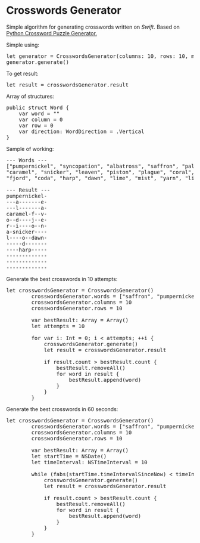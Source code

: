 # Crosswords Generator

Simple algorithm for generating crosswords written on <i>Swift</i>. Based on <a href="http://bryanhelmig.com/python-crossword-puzzle-generator/"> Python Crossword Puzzle Generator.</a>

Simple using:

<pre>
let generator = CrosswordsGenerator(columns: 10, rows: 10, maxLoops: 2000, words: ["saffron", "pumpernickel", "leaven", "coda", "paladin", "syncopation", "albatross", "harp", "piston", "caramel", "coral", "dawn", "pitch", "fjord", "lip", "lime", "mist", "plague", "yarn", "snicker"])
generator.generate()
</pre>

To get result:

<pre>
let result = crosswordsGenerator.result
</pre>

Array of structures:
<pre>
public struct Word {
	var word = ""
	var column = 0
	var row = 0
	var direction: WordDirection = .Vertical
}
</pre>

Sample of working:

<pre>
--- Words ---
["pumpernickel", "syncopation", "albatross", "saffron", "paladin",
"caramel", "snicker", "leaven", "piston", "plague", "coral", "pitch",
"fjord", "coda", "harp", "dawn", "lime", "mist", "yarn", "lip"]

--- Result ---
pumpernickel-
---a-------e-
---l-------a-
caramel-f--v-
o--d----j--e-
r--i----o--n-
a-snicker----
l----o--dawn-
-----d-------
----harp-----
-------------
-------------
-------------
</pre>

Generate the best crosswords in 10 attempts:

<pre>
let crosswordsGenerator = CrosswordsGenerator()
		crosswordsGenerator.words = ["saffron", "pumpernickel", "leaven", "coda", "paladin", "syncopation", "albatross", "harp", "piston", "caramel", "coral", "dawn", "pitch", "fjord", "lip", "lime", "mist", "plague", "yarn", "snicker"]
		crosswordsGenerator.columns = 10
		crosswordsGenerator.rows = 10
	
		var bestResult: Array<CrosswordsGenerator.Word> = Array()
		let attempts = 10
		
		for var i: Int = 0; i < attempts; ++i {
			crosswordsGenerator.generate()
			let result = crosswordsGenerator.result
			
			if result.count > bestResult.count {
				bestResult.removeAll()
				for word in result {
					bestResult.append(word)
				}
			}
		}
</pre>

Generate the best crosswords in 60 seconds:

<pre>
let crosswordsGenerator = CrosswordsGenerator()
		crosswordsGenerator.words = ["saffron", "pumpernickel", "leaven", "coda", "paladin", "syncopation", "albatross", "harp", "piston", "caramel", "coral", "dawn", "pitch", "fjord", "lip", "lime", "mist", "plague", "yarn", "snicker"]
		crosswordsGenerator.columns = 10
		crosswordsGenerator.rows = 10
		
		var bestResult: Array<CrosswordsGenerator.Word> = Array()
		let startTime = NSDate()
		let timeInterval: NSTimeInterval = 10
		
		while (fabs(startTime.timeIntervalSinceNow) < timeInterval) {
			crosswordsGenerator.generate()
			let result = crosswordsGenerator.result
			
			if result.count > bestResult.count {
				bestResult.removeAll()
				for word in result {
					bestResult.append(word)
				}
			}
		}
</pre>

